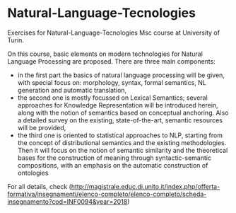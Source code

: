 # Natural-Language-Tecnologies
Exercises for Natural-Language-Tecnologies Msc course at University of Turin.

On this course, basic elements on modern technologies for Natural Language Processing are proposed. 
There are three main components:
- in the first part the basics of natural language processing will be given, with special focus on: morphology, syntax, formal semantics, NL generation and automatic translation,
- the second one is mostly focussed on Lexical Semantics; several approaches for Knowledge Representation will be introduced herein, along with the notion of semantics based on conceptual anchoring. Also a detailed survey on the existing, state-of-the-art, semantic resources will be provided,
- the third one is oriented to statistical approaches to NLP, starting from the concept of distributional semantics and the existing methodologies. Then it will focus on the notion of semantic similarity and the theoretical bases for the construction of meaning through syntactic-semantic compositions, with an emphasis on the automatic construction of ontologies 

For all details, check (http://magistrale.educ.di.unito.it/index.php/offerta-formativa/insegnamenti/elenco-completo/elenco-completo/scheda-insegnamento?cod=INF0094&year=2018)
